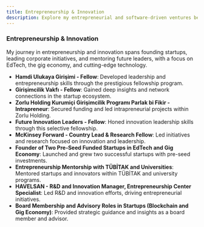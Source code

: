 ```yaml
---
title: Entrepreneurship & Innovation
description: Explore my entrepreneurial and software-driven ventures beyond academia.
---
```


### Entrepreneurship & Innovation
My journey in entrepreneurship and innovation spans founding startups, leading corporate initiatives, and mentoring future leaders, with a focus on EdTech, the gig economy, and cutting-edge technology.

- **Hamdi Ulukaya Girişimi - Fellow**: Developed leadership and entrepreneurship skills through the prestigious fellowship program.
- **Girişimcilik Vakfı - Fellow**: Gained deep insights and network connections in the startup ecosystem.
- **Zorlu Holding Kurumiçi Girişimcilik Programı Parlak bi Fikir - Intrapreneur**: Secured funding and led intrapreneurial projects within Zorlu Holding.
- **Future Innovation Leaders - Fellow**: Honed innovation leadership skills through this selective fellowship.
- **McKinsey Forward - Country Lead & Research Fellow**: Led initiatives and research focused on innovation and leadership.
- **Founder of Two Pre-Seed Funded Startups in EdTech and Gig Economy**: Launched and grew two successful startups with pre-seed investments.
- **Entrepreneurship Mentorship with TÜBİTAK and Universities**: Mentored startups and innovators within TÜBİTAK and university programs.
- **HAVELSAN - R&D and Innovation Manager, Entrepreneurship Center Specialist**: Led R&D and innovation efforts, driving entrepreneurial initiatives.
- **Board Membership and Advisory Roles in Startups (Blockchain and Gig Economy)**: Provided strategic guidance and insights as a board member and advisor.